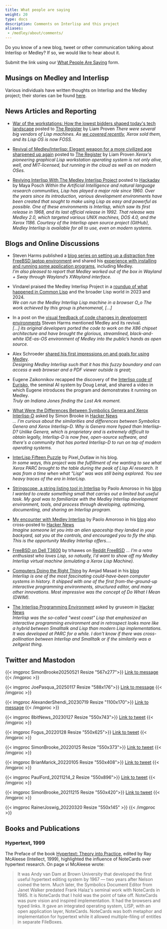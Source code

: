 ```yaml
---
title: What people are saying
weight: 20
type: docs
description: Comments on Interlisp and this project
aliases: 
 - /medley/about/comments/
---
```


Do you know of a new blog, tweet or other communication talking about Interlisp or Medley?  If so, we would like to hear about it.

Submit the link using our [What People Are Saying](https://github.com/interlisp/medley/issues/new?template=what_people_are_saying.yml) form.

## Musings on Medley and Interlisp

Various individuals have written thoughts on Interlisp and the Medley project; their stories can be found [here](/project/stories/).

## News Articles and Reporting

- [War of the workstations: How the lowest bidders shaped today's tech landscape](https://www.theregister.com/2023/12/25/the_war_of_the_workstations/) posted to [The Register](https://www.theregister.com) by Liam Proven
_There were several big vendors of Lisp machines. As [we covered recently](https://www.theregister.com/2023/11/23/medley_interlisp_revival/), Xerox sold them, and its Lisp OS is now FOSS._

- [Revival of Medley/Interlisp: Elegant weapon for a more civilized age sharpened up again](https://www.theregister.com/2023/11/23/medley_interlisp_revival/) posted to [The Register](https://www.theregister.com) by Liam Proven
_Xerox's pioneering graphical Lisp workstation operating system is not only alive, well, and MIT-licensed, but running in the cloud as well as on modern OSes._

- [Reviving Interlisp With The Medley Interlisp Project](https://hackaday.com/2023/07/09/reviving-interlisp-with-the-medley-interlisp-project/) posted to [Hackaday](https://hackaday.com/) by Maya Posch
_Within the Artificial Intelligence and natural language research communities, Lisp has played a major role since 1960. Over the years since its introduction, various development environments have been created that sought to make using Lisp as easy and powerful as possible. One of these environments is Interlisp, which saw its first release in 1968, and its last official release in 1992. That release was Medley 2.0, which targeted various UNIX machines, DOS 4.0, and the Xerox 1186. Courtesy of the Interlisp open source project (GitHub), Medley Interlisp is available for all to use, even on modern systems._


## Blogs and Online Discussions

- Steven Harms published a [blog series on setting up a distraction free FreeBSD laptop environment](https://stevengharms.com/longform/my-first-freebsd/) and shared his [experience with installing and running some application programs](https://stevengharms.com/longform/my-first-freebsd/installation/part-7-apps/), including Medley.  
_I’m also pleased to report that Medley worked out of the box in Wayland + Sway through Wayland’s XWayland interface._

- Vindarel praised the Medley Interlisp Project in a [roundup of what happened in Common Lisp](https://lisp-journey.gitlab.io/blog/these-years-in-common-lisp-2023-2024-in-review) and the broader Lisp world in 2023 and 2024.  
_We can run the Medley Interlisp Lisp machine in a browser O_o The work achieved by this group is phenomenal, [...]_

- In a post on the [visual feedback of code changes in development environments](https://stevengharms.com/posts/2024-11-13-live-visualization-of-data-state/) Steven Harms mentioned Medley and its revival.  
_[...] its original developers ported the code to work on the X86 chipset architecture and have brought the glorious, streamlined, black-and-white IDE-as-OS environment of Medley into the public’s hands as open source._

- Alex Schroeder [shared his first impressions on and goals for using Medley](https://alexschroeder.ch/view/2024-05-11-distractions).  
_Designing Medley Interlisp such that it has this fuzzy boundary and can access a web browser and a PDF viewer outside is great;_

- Eugene Zaikonnikov recapped the discovery of the [Interlisp code of Eurisko](https://blog.funcall.org/lisp/2024/03/22/eurisko-lives/), the seminal AI system by Doug Lenat, and shared a video in which Eugene introduces the program and demonstrates it running on Medley.  
_Truly an Indiana Jones finding the Lost Ark moment._

- [What Were the Differences Between Symbolics Genera and Xerox Interlisp-D](https://news.ycombinator.com/item?id=36713595) asked by Simon Brooke in [Hacker News](https://news.ycombinator.com/news)  
_... I'm curious about the similarities and differences between Symbolics Genera and Xerox Interlisp-D. Why is Genera more hyped than Interlisp-D? Unlike Genera, which is proprietary and is extremely difficult to obtain legally, Interlisp-D is now free, open-source software, and there's a community that has ported Interlisp-D to run on top of modern operating systems._

- [InterLisp Fifteen Puzzle](https://pixel-outlaw.itch.io/interlisp-fifteen-puzle) by Pixel_Outlaw in his blog.  
_In some ways, this project was the fulfillment of me wanting to see what Xerox PARC brought to the table during the peak of Lisp AI research. It was from a time when what "Lisp" was was still being explored. You see heavy traces of the era in InterLisp._

- [Stringscope, a string listing tool in Interlisp](https://journal.paoloamoroso.com/stringscope-a-string-listing-tool-in-interlisp) by Paolo Amoroso in his [blog](https://journal.paoloamoroso.com/)  
_I wanted to create something small that carries out a limited but useful task. My goal was to familiarize with the Medley Interlisp development environment, tools, and process through developing, optimizing, documenting, and sharing an Interlisp program._

- [My encounter with Medley Interlisp](https://journal.paoloamoroso.com/my-encounter-with-medley-interlisp) by Paolo Amoroso in his [blog](https://journal.paoloamoroso.com/) also cross-posted to [Hacker News](https://news.ycombinator.com/item?id=34300806)  
_Imagine someone let you into an alien spaceship they landed in your backyard, sat you at the controls, and encouraged you to fly the ship. This is the opportunity Medley Interlisp offers...._

- [FreeBSD on Dell T3600](https://www.reddit.com/r/freebsd/comments/vrjqa4/freebsd_on_dell_t3600/?utm_source=share&utm_medium=web2x&context=3) by trhawes on [Reddit FreeBSD](https://www.reddit.com/r/freebsd/)
_... I'm a retro enthusiast who loves Lisp, so natually, I'd want to show off my Medley Interlisp virtual machine (emulating a Xerox Lisp Machine)._

- [Computers Doing the Right Thing](https://amasad.me/right) by Amjad Masad in his [blog](https://amasad.me/)  
_Interlisp is one of the most fascinating could-have-been computer systems in history. It shipped with one of the first from-the-ground-up interactive programming environments, structured editor, and many other innovations. Most impressive was the concept of Do What I Mean (DWIM)._

- [The Interlisp Programming Environment](https://news.ycombinator.com/item?id=5966328) asked by gruseom in [Hacker News](https://news.ycombinator.com/news)  
_Interlisp was the so-called "west coast" Lisp that emphasized an interactive programming environment and in retrospect looks more like a hybrid between Smalltalk and Lisp than modern Lisp implementations. It was developed at PARC for a while. I don't know if there was cross-pollination between Interlisp and Smalltalk or if the similarity was a zeitgeist thing._

## Twitter and Mastodon

{{< imgproc SimonBrooke20250521 Resize "567x277">}} <a href="https://mastodon.scot/@simon_brooke/114545233331950471">Link to message</a> {{< /imgproc >}}

{{< imgproc JoePasqua_20250117 Resize "588x176">}} <a href="https://mastodon.social/@bitsplusatoms/113844413154890867">Link to message</a> {{< /imgproc >}}

{{< imgproc AlexanderShendi_20230719 Resize "1100x170">}} <a href="https://rollenspiel.social/@alexshendi/110741933293236916">Link to message</a> {{< /imgproc >}}

{{< imgproc 8bitNews_20230127 Resize "550x743">}} <a href="https://twitter.com/8bitnews1/status/1618957059046645762">Link to tweet</a> {{< /imgproc >}}

{{< imgproc Fogus_20220128 Resize "550x625">}} <a href="https://twitter.com/fogus/status/1487167719493488641?ref\_src=twsrc%5Etfw">Link to tweet</a> {{< /imgproc >}}

{{< imgproc SimonBrooke_20220125 Resize "550x373">}} <a href="https://twitter.com/simon_brooke/status/1485987084036890625?ref_src=twsrc">Link to tweet</a> {{< /imgproc >}}

{{< imgproc BrianMarick_20220105 Resize "550x408">}} <a href="https://twitter.com/marick/status/1478880547434909698?ref_src=twsrc">Link to tweet</a> {{< /imgproc >}}

{{< imgproc PaulFord_20211214_2 Resize "550x896">}} <a href="https://twitter.com/ftrain/status/1470969313804926982?ref_src=twsrc">Link to tweet</a> {{< /imgproc >}}

{{< imgproc SimonBrooke_20211215 Resize "550x420">}} <a href="https://twitter.com/simon_brooke/status/1471238434719154189?ref_src=twsrc">Link to tweet</a> {{< /imgproc >}}

{{< imgproc RainerJoswig_20220320 Resize "550x145" >}} {{< /imgproc >}}

## Books and Publications

### Hypertext, 1999

The Preface of the book [Hypertext: Theory into Practice](https://openlibrary.org/books/OL8651625M/Hypertext), edited by Ray McAleese (Intellect, 1999), highlighted the influence of NoteCards over hypertext research. On page *vi* McAleese wrote:

> It was Andy van Dam at Brown University that developed the first useful hypertext editing system by 1967 — two years after Nelson coined the term. Much later, the Symbolics Document Editor from Janet Walker predated Frank Halaz's seminal work with NoteCards in 1985. It is NoteCards that I hold was the point of take off. NoteCards was pure vision and inspired implementation. It had the browsers and typed links. It gave an integrated operating system, LISP, with an open application layer, NoteCards. NoteCards was both metaphor and implementation for hypertext while it allowed multiple-filing of entitles in separate FileBoxes.

